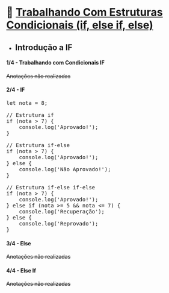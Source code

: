# 🎯 <u>Trabalhando Com Estruturas Condicionais (if, else if, else)</u>
* ## Introdução a IF

#### 1/4 - Trabalhando com Condicionais IF

~~Anotações não realizadas~~

#### 2/4 - IF

<pre>let nota = 8;

// Estrutura if
if (nota > 7) {
    console.log('Aprovado!');
}

// Estrutura if-else
if (nota > 7) {
    console.log('Aprovado!');
} else {
    console.log('Não Aprovado!');
}

// Estrutura if-else if-else
if (nota > 7) {
    console.log('Aprovado!');
} else if (nota >= 5 && nota <= 7) {
    console.log('Recuperação');
} else {
    console.log('Reprovado');
}</pre>

#### 3/4 - Else

~~Anotações não realizadas~~

#### 4/4 - Else If

~~Anotações não realizadas~~
